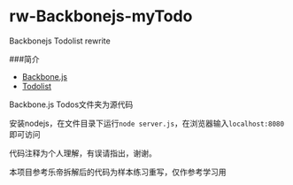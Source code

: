 # rw-Backbonejs-myTodo
Backbonejs Todolist rewrite

###简介
* [Backbone.js](http://backbonejs.org/)   
* [Todolist](http://backbonejs.org/examples/todos/index.html)  

Backbone.js Todos文件夹为源代码 

安装nodejs，在文件目录下运行`node server.js`，在浏览器输入`localhost:8080`即可访问

代码注释为个人理解，有误请指出，谢谢。

本项目参考乐帝拆解后的代码为样本练习重写，仅作参考学习用

